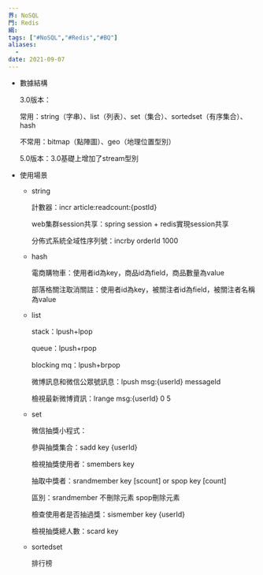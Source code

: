 ```yaml
---
界: NoSQL
門: Redis
綱: 
tags: ["#NoSQL","#Redis","#BQ"]
aliases:
  - 
date: 2021-09-07
---
```


-   數據結構
    
    3.0版本：
    
    常用：string（字串）、list（列表）、set（集合）、sortedset（有序集合）、hash
    
    不常用：bitmap（點陣圖）、geo（地理位置型別）
    
    5.0版本：3.0基礎上增加了stream型別
    
-   使用場景
    
    -   string
        
        計數器：incr article:readcount:{postId}
        
        web集群session共享：spring session + redis實現session共享
        
        分佈式系統全域性序列號：incrby orderId 1000
        
    -   hash
        
        電商購物車：使用者id為key，商品id為field，商品數量為value
        
        部落格關注取消關註：使用者id為key，被關注者id為field，被關注者名稱為value
        
    -   list
        
        stack：lpush+lpop
        
        queue：lpush+rpop
        
        blocking mq：lpush+brpop
        
        微博訊息和微信公眾號訊息：lpush msg:{userId} messageId
        
        檢視最新微博資訊：lrange msg:{userId} 0 5
        
    -   set
        
        微信抽獎小程式：
        
        參與抽獎集合：sadd key {userId}
        
        檢視抽獎使用者：smembers key
        
        抽取中獎者：srandmember key [scount] or spop key [count]
        
        區別：srandmember 不刪除元素 spop刪除元素
        
        檢查使用者是否抽過獎：sismember key {userId}
        
        檢視抽獎總人數：scard key
        
    -   sortedset
        
        排行榜